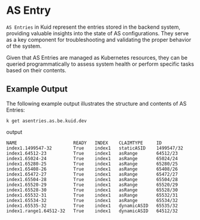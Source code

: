 # AS Entry

`AS Entries` in Kuid represent the entries stored in the backend system, providing valuable insights into the state of AS configurations. They serve as a key component for troubleshooting and validating the proper behavior of the system.

Given that AS Entries are managed as Kubernetes resources, they can be queried programmatically to assess system health or perform specific tasks based on their contents.

## Example Output

The following example output illustrates the structure and contents of AS Entries:

```
k get asentries.as.be.kuid.dev
```

output

```
NAME                     READY   INDEX    CLAIMTYPE     ID
index1.1499547-32        True    index1   staticASID    1499547/32
index1.64512-23          True    index1   asRange       64512/23
index1.65024-24          True    index1   asRange       65024/24
index1.65280-25          True    index1   asRange       65280/25
index1.65408-26          True    index1   asRange       65408/26
index1.65472-27          True    index1   asRange       65472/27
index1.65504-28          True    index1   asRange       65504/28
index1.65520-29          True    index1   asRange       65520/29
index1.65528-30          True    index1   asRange       65528/30
index1.65532-31          True    index1   asRange       65532/31
index1.65534-32          True    index1   asRange       65534/32
index1.65535-32          True    index1   dynamicASID   65535/32
index1.range1.64512-32   True    index1   dynamicASID   64512/32
```
